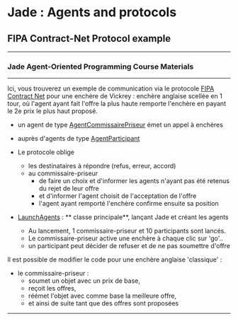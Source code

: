 # Jade : Agents and protocols

##  FIPA Contract-Net Protocol example

---
### Jade Agent-Oriented Programming Course Materials

---

Ici, vous trouverez un exemple de communication via le
protocole [FIPA Contract Net](http://www.fipa.org/specs/fipa00029/SC00029H.html) pour une enchère de Vickrey : enchère
anglaise scellée en 1 tour, où l'agent ayant fait l'offre la plus haute remporte l'enchère en payant le 2e prix le 
plus haut proposé.

- un agent de
  type [AgentCommissairePriseur](https://github.com/EmmanuelADAM/jade/blob/master/protocoles/anglaisesscellees/agents/AgentCommissairePriseur.java)
  émet un appel à enchères
- auprès d'agents de
  type [AgentParticipant](https://github.com/EmmanuelADAM/jade/blob/master/protocoles/anglaisesscellees/agents/AgentParticipant.java)
- Le protocole oblige
    - les destinataires à répondre (refus, erreur, accord)
    - au commissaire-priseur
        - de faire un choix et d'informer les agents n'ayant pas été retenus du rejet de leur offre
        - et d'informer l'agent choisit de l'acceptation de l'offre
        - l'agent ayant remporté l'enchère confirme ensuite sa position

- [LaunchAgents](https://https://github.com/EmmanuelADAM/jade/blob/master/protocoles/anglaisesscellees/launch/LaunchAgents.java) : **
  classe principale**, lançant Jade et créant les agents
    - Au lancement, 1 commissaire-priseur et 10 participants sont lancés.
    - Le commissaire-priseur active une enchère à chaque clic sur 'go'..
    - un participant peut décider de refuser et de ne pas soumettre d'offre

Il est possible de modifier le code pour une enchère anglaise 'classique' :

- le commissaire-priseur : 
  - soumet un objet avec un prix de base,
  - reçoit les offres,
  - réémet l'objet avec comme base la meilleure offre,
  - et ainsi de suite tant que des offres sont proposées

 ---
